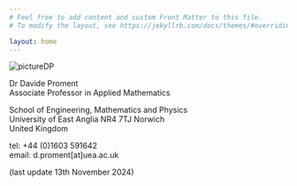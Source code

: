 ```yaml
---
# Feel free to add content and custom Front Matter to this file.
# To modify the layout, see https://jekyllrb.com/docs/themes/#overriding-theme-defaults

layout: home
---
```


![](/research/assets/picture.png "pictureDP")

Dr Davide Proment <br />
Associate Professor in Applied Mathematics

School of Engineering, Mathematics and Physics <br />
University of East Anglia
NR4 7TJ Norwich <br />
United Kingdom

tel: +44 (0)1603 591642 <br />
email: d.proment[at]uea.ac.uk <br />

(last update 13th November 2024)

<!--
*****

***PhD opportunities***

- [Holographic Quantum Fluids (competition-funded PhD project, deadline 27th November 2023)](https://davideproment.github.io/research/phd/2023/10/25/fundedPhD.html)
- [Mathematical modelling of pancake ice cycles in presence of extreme wave events, winds, and currents (competition-funded ARIES PhD project, deadline 10th January 2024)](https://davideproment.github.io/research/phd/2023/10/25/fundedPhD-ARIES.html)

*****
-->


